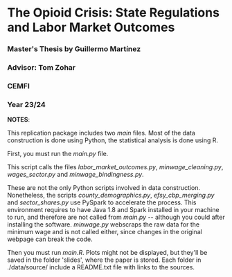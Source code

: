 # The Opioid Crisis: State Regulations and Labor Market Outcomes

### Master's Thesis by Guillermo Martínez

### Advisor: Tom Zohar

### CEMFI

### Year 23/24

**NOTES**: 

This replication package includes two *main* files.
Most of the data construction is done using Python, the 
statistical analysis is done using R.

First, you must run the *main.py* file. 

This script calls the files 
*labor_market_outcomes.py*, *minwage_cleaning.py*, *wages_sector.py*
and *minwage_bindingness.py*.

These are not the only Python scripts involved in data construction.
Nonetheless, the scripts *county_demographics.py*, *efsy_cbp_merging.py*
and *sector_shares.py* use PySpark to accelerate the process. This
environment requires to have Java 1.8 and Spark installed in your
machine to run, and therefore are not called from *main.py* -- although
you could after installing the software. *minwage.py* webscraps the raw data for the minimum wage and is not called either, since changes in the 
original webpage can break the code.

Then you must run *main.R*. Plots might not be displayed, but they'll be
saved in the folder 'slides', where the paper is stored. 
Each folder in ./data/source/ include a README.txt file with links to 
the sources. 
